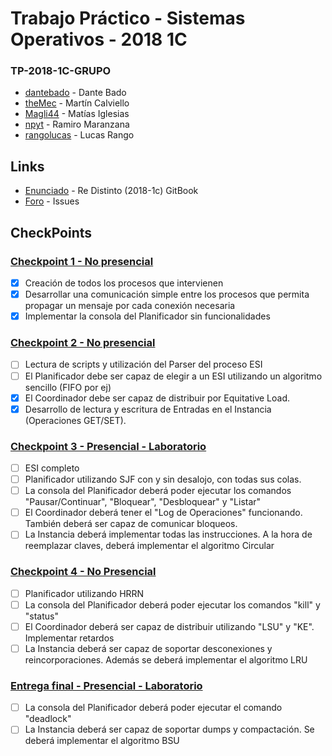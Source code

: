 # Trabajo Práctico - Sistemas Operativos - 2018 1C
### TP-2018-1C-GRUPO

* [dantebado](https://github.com/dantebado) - Dante Bado
* [theMec](https://github.com/theMec) - Martín Calviello
* [Magli44](https://github.com/Magli44) - Matías Iglesias
* [npyt](https://github.com/npyt) - Ramiro Maranzana
* [rangolucas](https://github.com/rangolucas) - Lucas Rango

## Links

* [Enunciado](https://sisoputnfrba.gitbook.io/re-distinto/) - Re Distinto (2018-1c) GitBook
* [Foro](https://github.com/sisoputnfrba/foro/issues) - Issues

## CheckPoints

### [Checkpoint 1 - No presencial](https://github.com/sisoputnfrba/2018-1c-re-distinto/blob/master/descripcion-entregas.md#checkpoint-1---no-presencial)

- [X] Creación de todos los procesos que intervienen
- [X] Desarrollar una comunicación simple entre los procesos que permita propagar un mensaje por cada conexión necesaria
- [X] Implementar la consola del Planificador sin funcionalidades

### [Checkpoint 2 - No presencial](https://sisoputnfrba.gitbook.io/re-distinto/descripcion-de-las-entregas#checkpoint-2-no-presencial)

- [ ] Lectura de scripts y utilización del Parser del proceso ESI
- [ ] El Planificador debe ser capaz de elegir a un ESI utilizando un algoritmo sencillo (FIFO por ej)
- [X] El Coordinador debe ser capaz de distribuir por Equitative Load.
- [X] Desarrollo de lectura y escritura de Entradas en el Instancia (Operaciones GET/SET).

### [Checkpoint 3 - Presencial - Laboratorio](https://sisoputnfrba.gitbook.io/re-distinto/descripcion-de-las-entregas#checkpoint-3-presencial-laboratorio)

- [ ] ESI completo
- [ ] Planificador utilizando SJF con y sin desalojo, con todas sus colas.
- [ ] La consola del Planificador deberá poder ejecutar los comandos "Pausar/Continuar", "Bloquear", "Desbloquear" y "Listar"
- [ ] El Coordinador deberá tener el "Log de Operaciones" funcionando. También deberá ser capaz de comunicar bloqueos.
- [ ] La Instancia deberá implementar todas las instrucciones. A la hora de reemplazar claves, deberá implementar el algoritmo Circular

### [Checkpoint 4 - No Presencial](https://sisoputnfrba.gitbook.io/re-distinto/descripcion-de-las-entregas#checkpoint-4-no-presencial)

- [ ] Planificador utilizando HRRN
- [ ] La consola del Planificador deberá poder ejecutar los comandos "kill" y "status"
- [ ] El Coordinador deberá ser capaz de distribuir utilizando "LSU" y "KE". Implementar retardos
- [ ] La Instancia deberá ser capaz de soportar desconexiones y reincorporaciones. Además se deberá implementar el algoritmo LRU

### [Entrega final - Presencial - Laboratorio](https://sisoputnfrba.gitbook.io/re-distinto/descripcion-de-las-entregas#entrega-final-presencial-laboratorio)

- [ ]  La consola del Planificador deberá poder ejecutar el comando "deadlock"
- [ ]  La Instancia deberá ser capaz de soportar dumps y compactación. Se deberá implementar el algoritmo BSU
